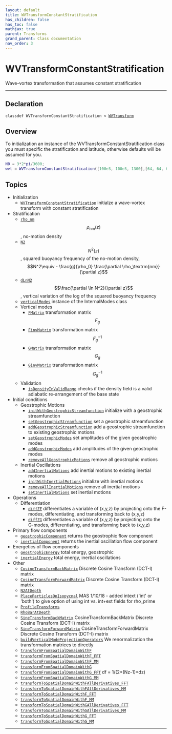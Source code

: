 ```yaml
---
layout: default
title: WVTransformConstantStratification
has_children: false
has_toc: false
mathjax: true
parent: Transforms
grand_parent: Class documentation
nav_order: 3
---
```


#  WVTransformConstantStratification

Wave-vortex transformation that assumes constant stratification


---

## Declaration

<div class="language-matlab highlighter-rouge"><div class="highlight"><pre class="highlight"><code>classdef WVTransformConstantStratification < <a href="/classes/wvtransform/" title="WVTransform">WVTransform</a></code></pre></div></div>

## Overview
 
  To initialization an instance of the
  WVTransformConstantStratification class you must specific the
  stratification and latitude, otherwise defaults will be assumed for
  you.
  
  ```matlab
  N0 = 3*2*pi/3600;
  wvt = WVTransformConstantStratification([100e3, 100e3, 1300],[64, 64, 65], NN0=N0,latitude=30);
  ```
 
   
  


## Topics
+ Initialization
  + [`WVTransformConstantStratification`](/classes/transforms/wvtransformconstantstratification/wvtransformconstantstratification.html) initialze a wave-vortex transform with constant stratification
+ Stratification
  + [`rho_nm`](/classes/transforms/wvtransformconstantstratification/rho_nm.html) $$\rho_\textrm{nm}(z)$$, no-motion density
  + [`N2`](/classes/transforms/wvtransformconstantstratification/n2.html) $$N^2(z)$$, squared buoyancy frequency of the no-motion density, $$N^2\equiv - \frac{g}{\rho_0} \frac{\partial \rho_\textrm{nm}}{\partial z}$$
  + [`dLnN2`](/classes/transforms/wvtransformconstantstratification/dlnn2.html) $$\frac{\partial \ln N^2}{\partial z}$$, vertical variation of the log of the squared buoyancy frequency
  + [`verticalModes`](/classes/transforms/wvtransformconstantstratification/verticalmodes.html) instance of the InternalModes class
  + Vertical modes
    + [`FMatrix`](/classes/transforms/wvtransformconstantstratification/fmatrix.html) transformation matrix $$F_g$$
    + [`FinvMatrix`](/classes/transforms/wvtransformconstantstratification/finvmatrix.html) transformation matrix $$F_g^{-1}$$
    + [`GMatrix`](/classes/transforms/wvtransformconstantstratification/gmatrix.html) transformation matrix $$G_g$$
    + [`GinvMatrix`](/classes/transforms/wvtransformconstantstratification/ginvmatrix.html) transformation matrix $$G_g^{-1}$$
  + Validation
    + [`isDensityInValidRange`](/classes/transforms/wvtransformconstantstratification/isdensityinvalidrange.html) checks if the density field is a valid adiabatic re-arrangement of the base state
+ Initial conditions
  + Geostrophic Motions
    + [`initWithGeostrophicStreamfunction`](/classes/transforms/wvtransformconstantstratification/initwithgeostrophicstreamfunction.html) initialize with a geostrophic streamfunction
    + [`setGeostrophicStreamfunction`](/classes/transforms/wvtransformconstantstratification/setgeostrophicstreamfunction.html) set a geostrophic streamfunction
    + [`addGeostrophicStreamfunction`](/classes/transforms/wvtransformconstantstratification/addgeostrophicstreamfunction.html) add a geostrophic streamfunction to existing geostrophic motions
    + [`setGeostrophicModes`](/classes/transforms/wvtransformconstantstratification/setgeostrophicmodes.html) set amplitudes of the given geostrophic modes
    + [`addGeostrophicModes`](/classes/transforms/wvtransformconstantstratification/addgeostrophicmodes.html) add amplitudes of the given geostrophic modes
    + [`removeAllGeostrophicMotions`](/classes/transforms/wvtransformconstantstratification/removeallgeostrophicmotions.html) remove all geostrophic motions
  + Inertial Oscillations
    + [`addInertialMotions`](/classes/transforms/wvtransformconstantstratification/addinertialmotions.html) add inertial motions to existing inertial motions
    + [`initWithInertialMotions`](/classes/transforms/wvtransformconstantstratification/initwithinertialmotions.html) initialize with inertial motions
    + [`removeAllInertialMotions`](/classes/transforms/wvtransformconstantstratification/removeallinertialmotions.html) remove all inertial motions
    + [`setInertialMotions`](/classes/transforms/wvtransformconstantstratification/setinertialmotions.html) set inertial motions
+ Operations
  + Differentiation
    + [`diffZF`](/classes/transforms/wvtransformconstantstratification/diffzf.html) differentiates a variable of (x,y,z) by projecting onto the F-modes, differentiating, and transforming back to (x,y,z)
    + [`diffZG`](/classes/transforms/wvtransformconstantstratification/diffzg.html) differentiates a variable of (x,y,z) by projecting onto the G-modes, differentiating, and transforming back to (x,y,z)
+ Primary flow components
  + [`geostrophicComponent`](/classes/transforms/wvtransformconstantstratification/geostrophiccomponent.html) returns the geostrophic flow component
  + [`inertialComponent`](/classes/transforms/wvtransformconstantstratification/inertialcomponent.html) returns the inertial oscillation flow component
+ Energetics of flow components
  + [`geostrophicEnergy`](/classes/transforms/wvtransformconstantstratification/geostrophicenergy.html) total energy, geostrophic
  + [`inertialEnergy`](/classes/transforms/wvtransformconstantstratification/inertialenergy.html) total energy, inertial oscillations
+ Other
  + [`CosineTransformBackMatrix`](/classes/transforms/wvtransformconstantstratification/cosinetransformbackmatrix.html) Discrete Cosine Transform (DCT-I) matrix
  + [`CosineTransformForwardMatrix`](/classes/transforms/wvtransformconstantstratification/cosinetransformforwardmatrix.html) Discrete Cosine Transform (DCT-I) matrix
  + [`N2AtDepth`](/classes/transforms/wvtransformconstantstratification/n2atdepth.html) 
  + [`PlaceParticlesOnIsopycnal`](/classes/transforms/wvtransformconstantstratification/placeparticlesonisopycnal.html) MAS 1/10/18 - added intext ('int' or 'both') to give option of using int vs. int+ext fields for rho_prime
  + [`ProfileTransforms`](/classes/transforms/wvtransformconstantstratification/profiletransforms.html) 
  + [`RhoBarAtDepth`](/classes/transforms/wvtransformconstantstratification/rhobaratdepth.html) 
  + [`SineTransformBackMatrix`](/classes/transforms/wvtransformconstantstratification/sinetransformbackmatrix.html) CosineTransformBackMatrix  Discrete Cosine Transform (DCT-I) matrix
  + [`SineTransformForwardMatrix`](/classes/transforms/wvtransformconstantstratification/sinetransformforwardmatrix.html) CosineTransformForwardMatrix  Discrete Cosine Transform (DCT-I) matrix
  + [`buildVerticalModeProjectionOperators`](/classes/transforms/wvtransformconstantstratification/buildverticalmodeprojectionoperators.html) We renormalization the transformation matrices to directly
  + [`transformFromSpatialDomainWithF`](/classes/transforms/wvtransformconstantstratification/transformfromspatialdomainwithf.html) 
  + [`transformFromSpatialDomainWithF_FFT`](/classes/transforms/wvtransformconstantstratification/transformfromspatialdomainwithf_fft.html) 
  + [`transformFromSpatialDomainWithF_MM`](/classes/transforms/wvtransformconstantstratification/transformfromspatialdomainwithf_mm.html) 
  + [`transformFromSpatialDomainWithG`](/classes/transforms/wvtransformconstantstratification/transformfromspatialdomainwithg.html) 
  + [`transformFromSpatialDomainWithG_FFT`](/classes/transforms/wvtransformconstantstratification/transformfromspatialdomainwithg_fft.html) df = 1/(2*(Nz-1)*dz)
  + [`transformFromSpatialDomainWithG_MM`](/classes/transforms/wvtransformconstantstratification/transformfromspatialdomainwithg_mm.html) 
  + [`transformToSpatialDomainWithFAllDerivatives_FFT`](/classes/transforms/wvtransformconstantstratification/transformtospatialdomainwithfallderivatives_fft.html) 
  + [`transformToSpatialDomainWithFAllDerivatives_MM`](/classes/transforms/wvtransformconstantstratification/transformtospatialdomainwithfallderivatives_mm.html) 
  + [`transformToSpatialDomainWithF_FFT`](/classes/transforms/wvtransformconstantstratification/transformtospatialdomainwithf_fft.html) 
  + [`transformToSpatialDomainWithF_MM`](/classes/transforms/wvtransformconstantstratification/transformtospatialdomainwithf_mm.html) 
  + [`transformToSpatialDomainWithGAllDerivatives_FFT`](/classes/transforms/wvtransformconstantstratification/transformtospatialdomainwithgallderivatives_fft.html) 
  + [`transformToSpatialDomainWithGAllDerivatives_MM`](/classes/transforms/wvtransformconstantstratification/transformtospatialdomainwithgallderivatives_mm.html) 
  + [`transformToSpatialDomainWithG_FFT`](/classes/transforms/wvtransformconstantstratification/transformtospatialdomainwithg_fft.html) 
  + [`transformToSpatialDomainWithG_MM`](/classes/transforms/wvtransformconstantstratification/transformtospatialdomainwithg_mm.html) 


---